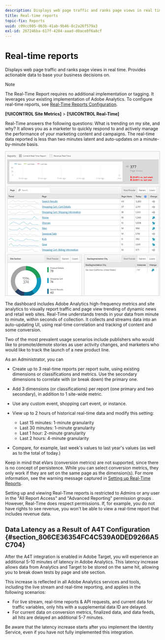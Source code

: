 ```yaml
---
description: Displays web page traffic and ranks page views in real time. Provides actionable data to base your business decisions on.
title: Real-time reports
topic-fix: Reports
uuid: c09cc605-0b3b-41ab-9b46-8c2a26f579a3
exl-id: 267246ba-617f-4284-aaad-d0ace0f6a8cf
---
```

# Real-time reports

Displays web page traffic and ranks page views in real time. Provides actionable data to base your business decisions on.

>[!NOTE]
>
>The Real-Time Report requires no additional implementation or tagging. It leverages your existing implementation of Adobe Analytics. To configure real-time reports, see [Real-Time Reports Configuration](/help/admin/admin/realtime/t-realtime-admin.md).

**[!UICONTROL Site Metrics]** > **[!UICONTROL Real-Time]**

Real-Time answers the following questions: What is trending on my site, and why? It allows you as a marketer to quickly respond to and actively manage the performance of your marketing content and campaigns. The real-time data reported is less than two minutes latent and auto-updates on a minute-by-minute basis.

![](assets/report-realtime.png)

The dashboard includes Adobe Analytics high-frequency metrics and site analytics to visually report traffic and page view trending of dynamic news and retail web sites. Real-Time understands trends in your data from minute to minute, within seconds of collection. It collects and streams data into an auto-updating UI, using real-time correlation and tracking of content and some conversion.

Two of the most prevalent usage scenarios include publishers who would like to promote/demote stories as user activity changes, and marketers who would like to track the launch of a new product line.

As an Administrator, you can

* Create up to 3 real-time reports per report suite, using existing dimensions or classifications and metrics. Use the secondary dimensions to correlate with (or break down) the primary one.
* Add 3 dimensions (or classifications) per report (one primary and two secondary), in addition to 1 site-wide metric.
* Use any custom event, shopping cart event, or instance.
* View up to 2 hours of historical real-time data and modify this setting:

  * Last 15 minutes: 1-minute granularity 
  * Last 30 minutes: 1-minute granularity 
  * Last 1 hour: 2-minute granularity 
  * Last 2 hours: 4-minute granularity

* Compare, for example, last week's values to last year's values (as well as to the total of today.)

Keep in mind that eVars (conversion metrics) are not supported, since there is no concept of persistence. While you can select conversion metrics, they only work if they are set on the same page as the dimension(s). For more information, see the warning message captured in [Setting up Real-Time Reports](/help/admin/admin/realtime/t-realtime-admin.md).

Setting up and viewing Real-Time reports is restricted to Admins or any user in the "All Report Access" and "Advanced Reporting" permission groups . However, Real-Time does respect permissions. If, for example, you do not have rights to see revenue, you won't be able to view a real-time report that includes revenue data.

## Data Latency as a Result of A4T Configuration {#section_806CE36354FC4C539A0DED9266A5C704}

After the A4T integration is enabled in Adobe Target, you will experience an additional 5-10 minutes of latency in Adobe Analytics. This latency increase allows data from Analytics and Target to be stored on the same hit, allowing you to break down tests by page and site section.

This increase is reflected in all Adobe Analytics services and tools, including the live stream and real-time reporting, and applies in the following scenarios:

* For live stream, real-time reports & API requests, and current data for traffic variables, only hits with a supplemental data ID are delayed.
* For current data on conversion metrics, finalized data, and data feeds, all hits are delayed an additional 5-7 minutes.

Be aware that the latency increase starts after you implement the Identity Service, even if you have not fully implemented this integration.
